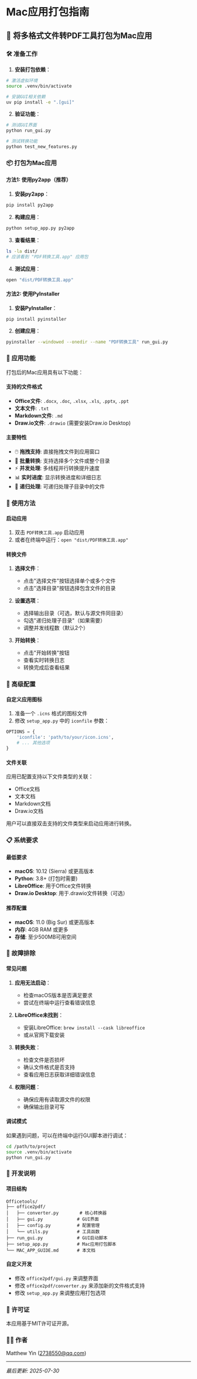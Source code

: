 # Mac应用打包指南

## 📱 将多格式文件转PDF工具打包为Mac应用

### 🛠️ 准备工作

1. **安装打包依赖**：
```bash
# 激活虚拟环境
source .venv/bin/activate

# 安装GUI相关依赖
uv pip install -e ".[gui]"
```

2. **验证功能**：
```bash
# 测试GUI界面
python run_gui.py

# 测试转换功能
python test_new_features.py
```

### 📦 打包为Mac应用

#### 方法1: 使用py2app（推荐）

1. **安装py2app**：
```bash
pip install py2app
```

2. **构建应用**：
```bash
python setup_app.py py2app
```

3. **查看结果**：
```bash
ls -la dist/
# 应该看到 "PDF转换工具.app" 应用包
```

4. **测试应用**：
```bash
open "dist/PDF转换工具.app"
```

#### 方法2: 使用PyInstaller

1. **安装PyInstaller**：
```bash
pip install pyinstaller
```

2. **创建应用**：
```bash
pyinstaller --windowed --onedir --name "PDF转换工具" run_gui.py
```

### 🎯 应用功能

打包后的Mac应用具有以下功能：

#### 支持的文件格式
- **Office文件**: `.docx`, `.doc`, `.xlsx`, `.xls`, `.pptx`, `.ppt`
- **文本文件**: `.txt`
- **Markdown文件**: `.md`
- **Draw.io文件**: `.drawio` (需要安装Draw.io Desktop)

#### 主要特性
- 🖱️ **拖拽支持**: 直接拖拽文件到应用窗口
- 📁 **批量转换**: 支持选择多个文件或整个目录
- ⚡ **并发处理**: 多线程并行转换提升速度
- 📊 **实时进度**: 显示转换进度和详细日志
- 🔄 **递归处理**: 可递归处理子目录中的文件

### 🚀 使用方法

#### 启动应用
1. 双击 `PDF转换工具.app` 启动应用
2. 或者在终端中运行：`open "dist/PDF转换工具.app"`

#### 转换文件
1. **选择文件**：
   - 点击"选择文件"按钮选择单个或多个文件
   - 点击"选择目录"按钮选择包含文件的目录

2. **设置选项**：
   - 选择输出目录（可选，默认与源文件同目录）
   - 勾选"递归处理子目录"（如果需要）
   - 调整并发线程数（默认2个）

3. **开始转换**：
   - 点击"开始转换"按钮
   - 查看实时转换日志
   - 转换完成后查看结果

### 🔧 高级配置

#### 自定义应用图标
1. 准备一个 `.icns` 格式的图标文件
2. 修改 `setup_app.py` 中的 `iconfile` 参数：
```python
OPTIONS = {
    'iconfile': 'path/to/your/icon.icns',
    # ... 其他选项
}
```

#### 文件关联
应用已配置支持以下文件类型的关联：
- Office文档
- 文本文档
- Markdown文档
- Draw.io文档

用户可以直接双击支持的文件类型来启动应用进行转换。

### 📋 系统要求

#### 最低要求
- **macOS**: 10.12 (Sierra) 或更高版本
- **Python**: 3.8+ (打包时需要)
- **LibreOffice**: 用于Office文件转换
- **Draw.io Desktop**: 用于.drawio文件转换（可选）

#### 推荐配置
- **macOS**: 11.0 (Big Sur) 或更高版本
- **内存**: 4GB RAM 或更多
- **存储**: 至少500MB可用空间

### 🐛 故障排除

#### 常见问题

1. **应用无法启动**：
   - 检查macOS版本是否满足要求
   - 尝试在终端中运行查看错误信息

2. **LibreOffice未找到**：
   - 安装LibreOffice: `brew install --cask libreoffice`
   - 或从官网下载安装

3. **转换失败**：
   - 检查文件是否损坏
   - 确认文件格式是否支持
   - 查看应用日志获取详细错误信息

4. **权限问题**：
   - 确保应用有读取源文件的权限
   - 确保输出目录可写

#### 调试模式
如果遇到问题，可以在终端中运行GUI脚本进行调试：
```bash
cd /path/to/project
source .venv/bin/activate
python run_gui.py
```

### 📝 开发说明

#### 项目结构
```
Officetools/
├── office2pdf/
│   ├── converter.py        # 核心转换器
│   ├── gui.py             # GUI界面
│   ├── config.py          # 配置管理
│   └── utils.py           # 工具函数
├── run_gui.py             # GUI启动脚本
├── setup_app.py           # Mac应用打包脚本
└── MAC_APP_GUIDE.md       # 本文档
```

#### 自定义开发
- 修改 `office2pdf/gui.py` 来调整界面
- 修改 `office2pdf/converter.py` 来添加新的文件格式支持
- 修改 `setup_app.py` 来调整应用打包选项

### 📄 许可证

本应用基于MIT许可证开源。

### 👨‍💻 作者

Matthew Yin (2738550@qq.com)

---

*最后更新: 2025-07-30*
